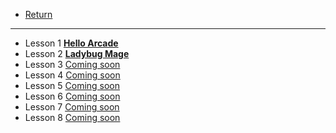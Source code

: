 - [Return](/en/tutorial.md)

---

- Lesson 1 [**Hello Arcade**](/en/tutorials/tutor1.md)
- Lesson 2 [**Ladybug Mage**](/en/tutorials/tutor2.md)
- Lesson 3 [Coming soon](/en/tutorial.md)
- Lesson 4 [Coming soon](/en/tutorial.md)
- Lesson 5 [Coming soon](/en/tutorial.md)
- Lesson 6 [Coming soon](/en/tutorial.md)
- Lesson 7 [Coming soon](/en/tutorial.md)
- Lesson 8 [Coming soon](/en/tutorial.md)
